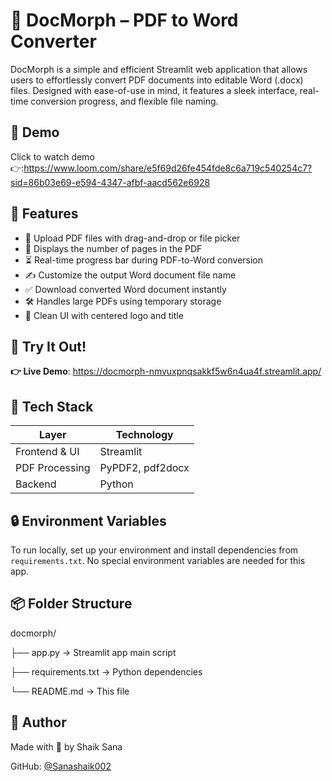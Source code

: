 # 📝 **DocMorph – PDF to Word Converter**

DocMorph is a simple and efficient Streamlit web application that allows users to effortlessly convert PDF documents into editable Word (.docx) files. Designed with ease-of-use in mind, it features a sleek interface, real-time conversion progress, and flexible file naming.

## 🎥 Demo  
Click to watch demo👉:https://www.loom.com/share/e5f69d26fe454fde8c6a719c540254c7?sid=86b03e69-e594-4347-afbf-aacd562e6928

## **🚀 Features**

- 📄 Upload PDF files with drag-and-drop or file picker  
- 🔢 Displays the number of pages in the PDF  
- ⏳ Real-time progress bar during PDF-to-Word conversion  
- ✍️ Customize the output Word document file name  
- ✅ Download converted Word document instantly  
- 🛠️ Handles large PDFs using temporary storage  
- 🎨 Clean UI with centered logo and title  

## **🧪 Try It Out!**

**👉 Live Demo**: https://docmorph-nmvuxpnqsakkf5w6n4ua4f.streamlit.app/

## **🔧 Tech Stack**

| Layer          | Technology                 |
|----------------|----------------------------|
| Frontend & UI  | Streamlit                  |
| PDF Processing | PyPDF2, pdf2docx           |
| Backend        | Python                     |

## **🔒 Environment Variables**

To run locally, set up your environment and install dependencies from `requirements.txt`. No special environment variables are needed for this app.

## **📦 Folder Structure**
docmorph/

├── app.py → Streamlit app main script

├── requirements.txt → Python dependencies

└── README.md → This file
## **🤝 Author**

Made with 💙 by Shaik Sana

GitHub: [@Sanashaik002](https://github.com/Sanashaik002)
